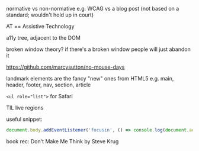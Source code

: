 normative vs non-normative e.g. WCAG vs a blog post (not based on a standard; wouldn't hold up in court)

AT == Assistive Technology

a11y tree, adjacent to the DOM

broken window theory? if there's a broken window people will just abandon it

https://github.com/marcysutton/no-mouse-days

landmark elements are the fancy "new" ones from HTML5 e.g. main, header, footer, nav, section, article

`<ul role="list">` for Safari

TIL live regions

useful snippet:

```js
document.body.addEventListener('focusin', () => console.log(document.activeElement));
```

book rec: Don't Make Me Think by Steve Krug
